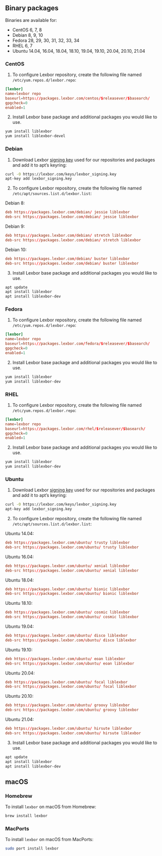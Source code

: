 [name]: Download
[title]: Download
[theme]: document.html

## Binary packages

Binaries are available for:

* CentOS 6, 7, 8
* Debian 8, 9, 10
* Fedora 28, 29, 30, 31, 32, 33, 34
* RHEL 6, 7
* Ubuntu 14.04, 16.04, 18.04, 18.10, 19.04, 19.10, 20.04, 20.10, 21.04

### CentOS

1. To configure Lexbor repository, create the following file named `/etc/yum.repos.d/lexbor.repo`:

 ```conf
 [lexbor]
 name=lexbor repo
 baseurl=https://packages.lexbor.com/centos/$releasever/$basearch/
 gpgcheck=0
 enabled=1
 ```

2. Install Lexbor base package and additional packages you would like to use.

 ```sh
 yum install liblexbor
 yum install liblexbor-devel
 ```

### Debian

1. Download Lexbor [signing key](https://lexbor.com/keys/lexbor_signing.key) used for our repositories and packages and add it to apt’s keyring:

 ```sh
 curl -O https://lexbor.com/keys/lexbor_signing.key
 apt-key add lexbor_signing.key
 ```

2. To configure Lexbor repository, create the following file named `/etc/apt/sources.list.d/lexbor.list`:

 Debian 8:

 ```conf
 deb https://packages.lexbor.com/debian/ jessie liblexbor
 deb-src https://packages.lexbor.com/debian/ jessie liblexbor
 ```

 Debian 9:

 ```conf
 deb https://packages.lexbor.com/debian/ stretch liblexbor
 deb-src https://packages.lexbor.com/debian/ stretch liblexbor
 ```
 
 Debian 10:
 
 ```conf
 deb https://packages.lexbor.com/debian/ buster liblexbor
 deb-src https://packages.lexbor.com/debian/ buster liblexbor
 ```

3. Install Lexbor base package and additional packages you would like to use.

 ```sh
 apt update
 apt install liblexbor
 apt install liblexbor-dev
 ```

### Fedora

1. To configure Lexbor repository, create the following file named `/etc/yum.repos.d/lexbor.repo`:

 ```conf
 [lexbor]
 name=lexbor repo
 baseurl=https://packages.lexbor.com/fedora/$releasever/$basearch/
 gpgcheck=0
 enabled=1
 ```

2. Install Lexbor base package and additional packages you would like to use.

 ```sh
 yum install liblexbor
 yum install liblexbor-dev
 ```

### RHEL

1. To configure Lexbor repository, create the following file named `/etc/yum.repos.d/lexbor.repo`:

 ```conf
 [lexbor]
 name=lexbor repo
 baseurl=https://packages.lexbor.com/rhel/$releasever/$basearch/
 gpgcheck=0
 enabled=1
 ```

2. Install Lexbor base package and additional packages you would like to use.

 ```sh
 yum install liblexbor
 yum install liblexbor-dev
 ```

### Ubuntu

1. Download Lexbor [signing key](https://lexbor.com/keys/lexbor_signing.key) used for our repositories and packages and add it to apt’s keyring:

 ```sh
 curl -O https://lexbor.com/keys/lexbor_signing.key
 apt-key add lexbor_signing.key
 ```

2. To configure Lexbor repository, create the following file named `/etc/apt/sources.list.d/lexbor.list`:

 Ubuntu 14.04:

 ```conf
 deb https://packages.lexbor.com/ubuntu/ trusty liblexbor
 deb-src https://packages.lexbor.com/ubuntu/ trusty liblexbor
 ```

 Ubuntu 16.04:

 ```conf
 deb https://packages.lexbor.com/ubuntu/ xenial liblexbor
 deb-src https://packages.lexbor.com/ubuntu/ xenial liblexbor
 ```

 Ubuntu 18.04:

 ```conf
 deb https://packages.lexbor.com/ubuntu/ bionic liblexbor
 deb-src https://packages.lexbor.com/ubuntu/ bionic liblexbor
 ```

 Ubuntu 18.10:

 ```conf
 deb https://packages.lexbor.com/ubuntu/ cosmic liblexbor
 deb-src https://packages.lexbor.com/ubuntu/ cosmic liblexbor
 ```

 Ubuntu 19.04:

 ```conf
 deb https://packages.lexbor.com/ubuntu/ disco liblexbor
 deb-src https://packages.lexbor.com/ubuntu/ disco liblexbor
 ```

 Ubuntu 19.10:

 ```conf
 deb https://packages.lexbor.com/ubuntu/ eoan liblexbor
 deb-src https://packages.lexbor.com/ubuntu/ eoan liblexbor
 ```

 Ubuntu 20.04:

 ```conf
 deb https://packages.lexbor.com/ubuntu/ focal liblexbor
 deb-src https://packages.lexbor.com/ubuntu/ focal liblexbor
 ```

 Ubuntu 20.10:

 ```conf
 deb https://packages.lexbor.com/ubuntu/ groovy liblexbor
 deb-src https://packages.lexbor.com/ubuntu/ groovy liblexbor
 ```

 Ubuntu 21.04:

 ```conf
 deb https://packages.lexbor.com/ubuntu/ hirsute liblexbor
 deb-src https://packages.lexbor.com/ubuntu/ hirsute liblexbor
 ```

3. Install Lexbor base package and additional packages you would like to use.

 ```sh
 apt update
 apt install liblexbor
 apt install liblexbor-dev
 ```

## macOS

### Homebrew

To install `lexbor` on macOS from Homebrew:

```sh
brew install lexbor
```

### MacPorts

To install `lexbor` on macOS from MacPorts:

```sh
sudo port install lexbor
```

